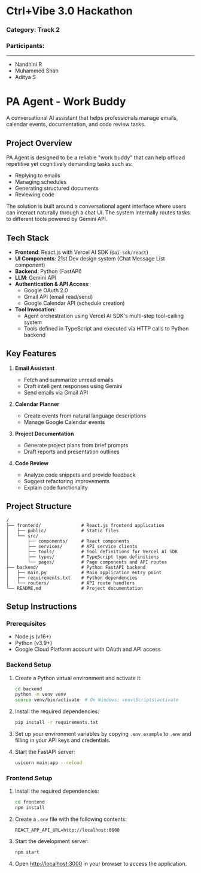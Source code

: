 # Ctrl+Vibe 3.0 Hackathon

### Category: Track 2

### Participants:
------

- Nandhini R
- Muhammed Shah
- Aditya S

# PA Agent - Work Buddy

A conversational AI assistant that helps professionals manage emails, calendar events, documentation, and code review tasks.

## Project Overview

PA Agent is designed to be a reliable "work buddy" that can help offload repetitive yet cognitively demanding tasks such as:
- Replying to emails
- Managing schedules
- Generating structured documents
- Reviewing code

The solution is built around a conversational agent interface where users can interact naturally through a chat UI. The system internally routes tasks to different tools powered by Gemini API.

## Tech Stack

- **Frontend**: React.js with Vercel AI SDK (`@ai-sdk/react`)
- **UI Components**: 21st Dev design system (Chat Message List component)
- **Backend**: Python (FastAPI)
- **LLM**: Gemini API
- **Authentication & API Access**:
  - Google OAuth 2.0
  - Gmail API (email read/send)
  - Google Calendar API (schedule creation)
- **Tool Invocation**: 
  - Agent orchestration using Vercel AI SDK's multi-step tool-calling system
  - Tools defined in TypeScript and executed via HTTP calls to Python backend

## Key Features

1. **Email Assistant**
   - Fetch and summarize unread emails
   - Draft intelligent responses using Gemini
   - Send emails via Gmail API

2. **Calendar Planner**
   - Create events from natural language descriptions
   - Manage Google Calendar events

3. **Project Documentation**
   - Generate project plans from brief prompts
   - Draft reports and presentation outlines

4. **Code Review**
   - Analyze code snippets and provide feedback
   - Suggest refactoring improvements
   - Explain code functionality

## Project Structure

```
/
├── frontend/               # React.js frontend application
│   ├── public/             # Static files
│   └── src/
│       ├── components/     # React components
│       ├── services/       # API service clients
│       ├── tools/          # Tool definitions for Vercel AI SDK
│       ├── types/          # TypeScript type definitions
│       └── pages/          # Page components and API routes
├── backend/                # Python FastAPI backend
│   ├── main.py             # Main application entry point
│   ├── requirements.txt    # Python dependencies
│   └── routers/            # API route handlers
└── README.md               # Project documentation
```

## Setup Instructions

### Prerequisites
- Node.js (v16+)
- Python (v3.9+)
- Google Cloud Platform account with OAuth and API access

### Backend Setup

1. Create a Python virtual environment and activate it:
   ```bash
   cd backend
   python -m venv venv
   source venv/bin/activate  # On Windows: venv\Scripts\activate
   ```

2. Install the required dependencies:
   ```bash
   pip install -r requirements.txt
   ```

3. Set up your environment variables by copying `.env.example` to `.env` and filling in your API keys and credentials.

4. Start the FastAPI server:
   ```bash
   uvicorn main:app --reload
   ```

### Frontend Setup

1. Install the required dependencies:
   ```bash
   cd frontend
   npm install
   ```

2. Create a `.env` file with the following contents:
   ```
   REACT_APP_API_URL=http://localhost:8000
   ```

3. Start the development server:
   ```bash
   npm start
   ```

4. Open [http://localhost:3000](http://localhost:3000) in your browser to access the application.